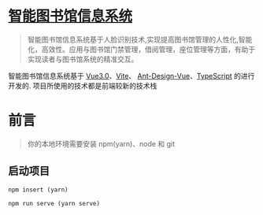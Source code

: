 # [智能图书馆信息系统](http://library.tibis.top/)

> 智能图书馆信息系统基于人脸识别技术,实现提高图书馆管理的人性化,智能化，高效性。应用与图书馆门禁管理，借阅管理，座位管理等方面，有助于实现读者与图书馆系统的精准交互。

智能图书馆信息系统基于 [Vue3.0](https://github.com/vuejs/vue-next)、[Vite](https://github.com/vitejs/vite)、 [Ant-Design-Vue](https://2x.antdv.com/docs/vue/introduce-cn/)、[TypeScript](https://www.typescriptlang.org/) 的进行开发的. 项目所使用的技术都是前端较新的技术栈

# 前言
> 你的本地环境需要安装 npm(yarn)、node 和 git

## 启动项目
`npm insert (yarn)`

`npm run serve (yarn serve)`

